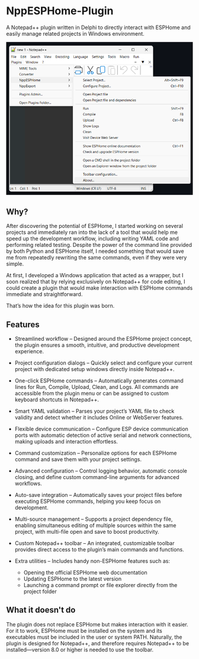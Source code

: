 # NppESPHome-Plugin
A Notepad++ plugin written in Delphi to directly interact with ESPHome and easily manage related projects in Windows environment.

![NppESPHome in action](Art/main.png)

## Why?
After discovering the potential of ESPHome, I started working on several projects and immediately ran into the lack of a tool that would help me speed up the development workflow, including writing YAML code and performing related testing.
Despite the power of the command line provided by both Python and ESPHome itself, I needed something that would save me from repeatedly rewriting the same commands, even if they were very simple.

At first, I developed a Windows application that acted as a wrapper, but I soon realized that by relying exclusively on Notepad++ for code editing, I could create a plugin that would make interaction with ESPHome commands immediate and straightforward.

That’s how the idea for this plugin was born.

## Features

* Streamlined workflow – Designed around the ESPHome project concept, the plugin ensures a smooth, intuitive, and productive development experience.

* Project configuration dialogs – Quickly select and configure your current project with dedicated setup windows directly inside Notepad++.

* One-click ESPHome commands – Automatically generates command lines for Run, Compile, Upload, Clean, and Logs. All commands are accessible from the plugin menu or can be assigned to custom keyboard shortcuts in Notepad++.

* Smart YAML validation – Parses your project’s YAML file to check validity and detect whether it includes Online or WebServer features.

* Flexible device communication – Configure ESP device communication ports with automatic detection of active serial and network connections, making uploads and interaction effortless.

* Command customization – Personalize options for each ESPHome command and save them with your project settings.

* Advanced configuration – Control logging behavior, automatic console closing, and define custom command-line arguments for advanced workflows.

* Auto-save integration – Automatically saves your project files before executing ESPHome commands, helping you keep focus on development.

* Multi-source management – Supports a project dependency file, enabling simultaneous editing of multiple sources within the same project, with multi-file open and save to boost productivity.

* Custom Notepad++ toolbar – An integrated, customizable toolbar provides direct access to the plugin’s main commands and functions.

* Extra utilities – Includes handy non-ESPHome features such as:
    - Opening the official ESPHome web documentation
    - Updating ESPHome to the latest version
    - Launching a command prompt or file explorer directly from the project folder

## What it doesn't do

The plugin does not replace ESPHome but makes interaction with it easier.
For it to work, ESPHome must be installed on the system and its executables must be included in the user or system PATH.
Naturally, the plugin is designed for Notepad++, and therefore requires Notepad++ to be installed—version 8.0 or higher is needed to use the toolbar.